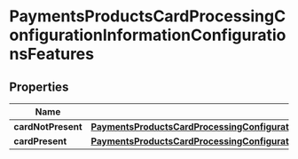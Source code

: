 
# PaymentsProductsCardProcessingConfigurationInformationConfigurationsFeatures

## Properties
Name | Type | Description | Notes
------------ | ------------- | ------------- | -------------
**cardNotPresent** | [**PaymentsProductsCardProcessingConfigurationInformationConfigurationsFeaturesCardNotPresent**](PaymentsProductsCardProcessingConfigurationInformationConfigurationsFeaturesCardNotPresent.md) |  |  [optional]
**cardPresent** | [**PaymentsProductsCardProcessingConfigurationInformationConfigurationsFeaturesCardPresent**](PaymentsProductsCardProcessingConfigurationInformationConfigurationsFeaturesCardPresent.md) |  |  [optional]



